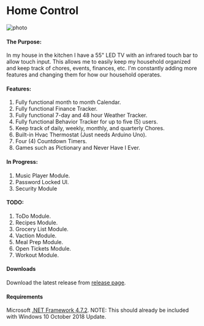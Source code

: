 # Home Control

![photo](https://github.com/TheOnlyRupert/HomeControl/assets/3703153/437c0f9a-67aa-4dc3-b6b0-fc3fbbecd172)

#### The Purpose:

In my house in the kitchen I have a 55" LED TV with an infrared touch bar to allow touch input.
This allows me to easily keep my household organized and keep track of chores, events, finances, etc.
I'm constantly adding more features and changing them for how our household operates.

#### Features:

1. Fully functional month to month Calendar.
2. Fully functional Finance Tracker.
3. Fully functional 7-day and 48 hour Weather Tracker.
4. Fully functional Behavior Tracker for up to five (5) users.
5. Keep track of daily, weekly, monthly, and quarterly Chores.
6. Built-in Hvac Thermostat (Just needs Arduino Uno).
7. Four (4) Countdown Timers.
8. Games such as Pictionary and Never Have I Ever.

#### In Progress:

1. Music Player Module.
2. Password Locked UI.
3. Security Module

#### TODO:

1. ToDo Module.
2. Recipes Module.
3. Grocery List Module.
4. Vaction Module.
5. Meal Prep Module.
6. Open Tickets Module.
7. Workout Module.

#### Downloads

Download the latest release from [release page](https://github.com/TheOnlyRupert/HomeControl/releases).

#### Requirements

Microsoft [.NET Framework 4.7.2](http://go.microsoft.com/fwlink/?LinkId=863262 "Microsoft's download page").
NOTE: This should already be included with Windows 10 October 2018 Update.
